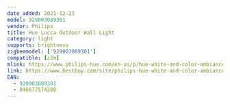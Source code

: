 ```yaml
---
date_added: 2021-12-23
model: 929003089301
vendor: Philips
title: Hue Lucca Outdoor Wall Light
category: light
supports: brightness
zigbeemodel: ['929003089301']
compatible: [z2m]
mlink: https://www.philips-hue.com/en-us/p/hue-white-and-color-ambiance-lucca-outdoor-wall-light/046677574208
link: https://www.bestbuy.com/site/philips-hue-white-and-color-ambiance-lucca-wall-light-black/6497201.p?skuId=6497201
EAN: 
  - 929003089301
  - 046677574208
---
```


